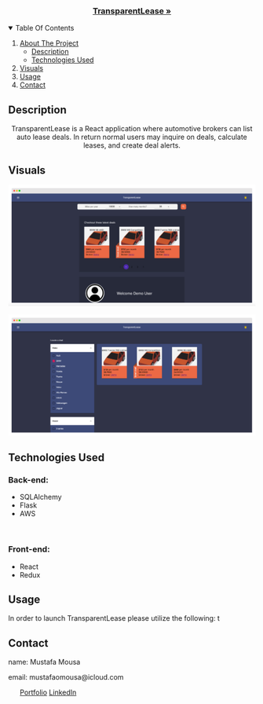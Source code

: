 <p align="center">
<h3 align="center"><a href="https://transparentlease.herokuapp.com/">TransparentLease »</a></h3>
</p>

<details open="open">
 <summary>Table Of Contents</summary>
 <ol>
  <li>
   <a href="#test">About The Project</a>
   <ul>
    <li><a href="#description">Description</a></li>
    <li><a href="#technologies-used">Technologies Used</a></li>
   </ul>
  </li>
  <li><a href="#visuals">Visuals</a></li>
  <li><a href="#usage">Usage</a></li>
  <li><a href="#contact">Contact</a></li>
 </ol>
</details>
     
## Description

<p align="center">TransparentLease is a React application where automotive brokers can list auto lease deals. In return normal users may inquire on deals, calculate leases, and create deal alerts. </p>

## Visuals

[![Product Name Screen Shot][home-page-screenshot]](https://transparentlease.herokuapp.com/)

[![Product Name Screen Shot][locate-screenshot]](https://transparentlease.herokuapp.com/)

## Technologies Used

<p>
 <h3>Back-end:</h3>
 <ul>
 <li>SQLAlchemy</li>
 <li>Flask</li>
 <li>AWS</li>
 </ul>
 <br/>
 <h3>Front-end:</h3>
 <ul>
 <li>React</li>
 <li>Redux</li>
 </ul>
</p>

## Usage
In order to launch TransparentLease please utilize the following:
t

## Contact

<p>name: Mustafa Mousa</p>
<p>email: mustafaomousa@icloud.com</p>
<ul>
 <a href="http://mustafaomousa.github.io/">Portfolio</a>
 <a href="https://www.linkedin.com/in/mustafa-mousa-8b8053157/">LinkedIn</a>
</ul>




[home-page-screenshot]: images/home-page-screenshot.png
[locate-screenshot]: images/locate-deal-screenshot.png
